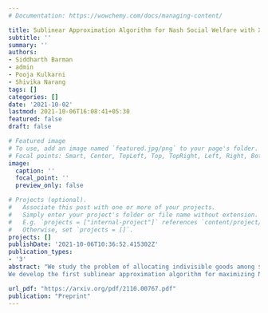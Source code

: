 ```yaml
---
# Documentation: https://wowchemy.com/docs/managing-content/

title: Sublinear Approximation Algorithm for Nash Social Welfare with XOS Valuations
subtitle: ''
summary: ''
authors:
- Siddharth Barman
- admin
- Pooja Kulkarni
- Shivika Narang
tags: []
categories: []
date: '2021-10-02'
lastmod: 2021-10-06T16:08:41+05:30
featured: false
draft: false

# Featured image
# To use, add an image named `featured.jpg/png` to your page's folder.
# Focal points: Smart, Center, TopLeft, Top, TopRight, Left, Right, BottomLeft, Bottom, BottomRight.
image:
  caption: ''
  focal_point: ''
  preview_only: false

# Projects (optional).
#   Associate this post with one or more of your projects.
#   Simply enter your project's folder or file name without extension.
#   E.g. `projects = ["internal-project"]` references `content/project/deep-learning/index.md`.
#   Otherwise, set `projects = []`.
projects: []
publishDate: '2021-10-06T10:36:52.415302Z'
publication_types:
- '3'
abstract: "We study the problem of allocating indivisible goods among $n$ agents with the objective of maximizing Nash social welfare (NSW). This welfare function is defined as the geometric mean of the agents' valuations and, hence, it strikes a balance between the extremes of social welfare (arithmetic mean) and egalitarian welfare (max-min value). Nash social welfare has been extensively studied in recent years for various valuation classes. In particular, a notable negative result is known when the agents' valuations are complement-free and are specified via value queries: for XOS valuations, one necessarily requires exponentially many value queries to find any sublinear (in $n$) approximation for NSW. Indeed, this lower bound implies that stronger query models are needed for finding better approximations. Towards this, we utilize demand oracles and XOS oracles; both of these query models are standard and have been used in prior work on social welfare maximization with XOS valuations.
We develop the first sublinear approximation algorithm for maximizing Nash social welfare under XOS valuations, specified via demand and XOS oracles. Hence, this work breaks the $O(n)$-approximation barrier for NSW maximization under XOS valuations. We obtain this result by developing a novel connection between NSW and social welfare under a capped version of the agents' valuations. In addition to this insight, which might be of independent interest, this work relies on an intricate combination of multiple technical ideas, including the use of repeated matchings and the discrete moving knife method."

url_pdf: "https://arxiv.org/pdf/2110.00767.pdf"
publication: "Preprint"
---
```



